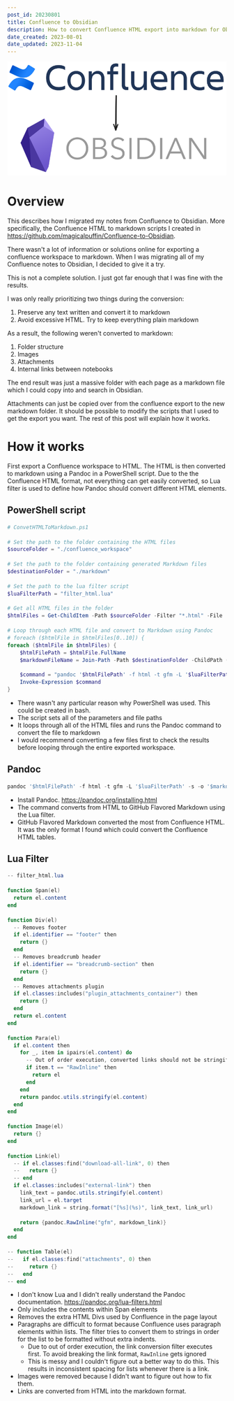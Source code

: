 ```yaml
---
post_id: 20230801
title: Confluence to Obsidian
description: How to convert Confluence HTML export into markdown for Obsidian.
date_created: 2023-08-01
date_updated: 2023-11-04
---
```

![Confluence to Obsidian logos](/static/content/images/blog/20230801_confluence_to_obsidian.png)

# Overview

This describes how I migrated my notes from Confluence to Obsidian. More specifically, the Confluence HTML to markdown scripts I created in https://github.com/magicalpuffin/Confluence-to-Obsidian.

There wasn't a lot of information or solutions online for exporting a confluence workspace to markdown. When I was migrating all of my Confluence notes to Obsidian, I decided to give it a try.

This is not a complete solution. I just got far enough that I was fine with the results.

I was only really prioritizing two things during the conversion:

1. Preserve any text written and convert it to markdown
2. Avoid excessive HTML. Try to keep everything plain markdown

As a result, the following weren't converted to markdown:

1. Folder structure
2. Images
3. Attachments
4. Internal links between notebooks

The end result was just a massive folder with each page as a markdown file which I could copy into and search in Obsidian.

Attachments can just be copied over from the confluence export to the new markdown folder. It should be possible to modify the scripts that I used to get the export you want. The rest of this post will explain how it works.

# How it works

First export a Confluence workspace to HTML. The HTML is then converted to markdown using a Pandoc in a PowerShell script. Due to the the Confluence HTML format, not everything can get easily converted, so Lua filter is used to define how Pandoc should convert different HTML elements.

## PowerShell script

```powershell
# ConvetHTMLToMarkdown.ps1

# Set the path to the folder containing the HTML files
$sourceFolder = "./confluence_workspace"

# Set the path to the folder containing generated Markdown files
$destinationFolder = "./markdown"

# Set the path to the lua filter script
$luaFilterPath = "filter_html.lua"

# Get all HTML files in the folder
$htmlFiles = Get-ChildItem -Path $sourceFolder -Filter "*.html" -File

# Loop through each HTML file and convert to Markdown using Pandoc
# foreach ($htmlFile in $htmlFiles[0..10]) {
foreach ($htmlFile in $htmlFiles) {
    $htmlFilePath = $htmlFile.FullName
    $markdownFileName = Join-Path -Path $destinationFolder -ChildPath ([System.IO.Path]::ChangeExtension($htmlFile.Name, "md"))

    $command = "pandoc '$htmlFilePath' -f html -t gfm -L '$luaFilterPath' -s -o '$markdownFileName'"
    Invoke-Expression $command
}
```

- There wasn't any particular reason why PowerShell was used. This could be created in bash.
- The script sets all of the parameters and file paths
- It loops through all of the HTML files and runs the Pandoc command to convert the file to markdown
- I would recommend converting a few files first to check the results before looping through the entire exported workspace.

## Pandoc

```powershell
pandoc '$htmlFilePath' -f html -t gfm -L '$luaFilterPath' -s -o '$markdownFileName'
```

- Install Pandoc. https://pandoc.org/installing.html
- The command converts from HTML to GitHub Flavored Markdown using the Lua filter.
- GitHub Flavored Markdown converted the most from Confluence HTML. It was the only format I found which could convert the Confluence HTML tables.

## Lua Filter

```powershell
-- filter_html.lua

function Span(el)
  return el.content
end

function Div(el)
  -- Removes footer
  if el.identifier == "footer" then
    return {}
  end
  -- Removes breadcrumb header
  if el.identifier == "breadcrumb-section" then
    return {}
  end
  -- Removes attachments plugin
  if el.classes:includes("plugin_attachments_container") then
    return {}
  end
  return el.content
end

function Para(el)
  if el.content then
    for _, item in ipairs(el.content) do
      -- Out of order execution, converted links should not be stringified
      if item.t == "RawInline" then
        return el
      end
    end
    return pandoc.utils.stringify(el.content)
  end
end

function Image(el)
  return {}
end

function Link(el)
  -- if el.classes:find("download-all-link", 0) then
  --   return {}
  -- end
  if el.classes:includes("external-link") then
    link_text = pandoc.utils.stringify(el.content)
    link_url = el.target
    markdown_link = string.format("[%s](%s)", link_text, link_url)

    return {pandoc.RawInline("gfm", markdown_link)}
  end
end

-- function Table(el)
--   if el.classes:find("attachments", 0) then
--     return {}
--   end
-- end
```

- I don't know Lua and I didn't really understand the Pandoc documentation. https://pandoc.org/lua-filters.html
- Only includes the contents within Span elements
- Removes the extra HTML Divs used by Confluence in the page layout
- Paragraphs are difficult to format because Confluence uses paragraph elements within lists. The filter tries to convert them to strings in order for the list to be formatted without extra indents.
  - Due to out of order execution, the link conversion filter executes first. To avoid breaking the link format, `RawInline` gets ignored
  - This is messy and I couldn't figure out a better way to do this. This results in inconsistent spacing for lists whenever there is a link.
- Images were removed because I didn't want to figure out how to fix them.
- Links are converted from HTML into the markdown format.
